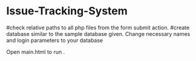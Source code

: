 # Issue-Tracking-System

#check relative paths to all php files from the form submit action. 
#create database similar to the sample database given. Change necessary names and login parameters to your database


Open main.html to run . 
